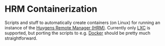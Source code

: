 # HRM Containerization

Scripts and stuff to automatically create containers (on Linux) for running an
instance of the [Huygens Remote Manager (HRM)][hrm]. Currently only [LXC][lxc]
is supported, but porting the scripts to e.g. [Docker][docker] should be pretty
much straightforward.

[hrm]: https://huygens-rm.org
[lxc]: https://linuxcontainers.org/
[docker]: https://www.docker.com/